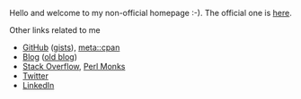 Hello and welcome to my non-official homepage :-). The official one is [here](https://jreisinger.github.io/).

Other links related to me

* [GitHub](https://github.com/jreisinger) ([gists](https://gist.github.com/search?q=user%3Ajreisinger)), [meta::cpan](https://metacpan.org/author/REISINGE)
* [Blog](https://jreisinger.github.io/blog2/) ([old blog](https://jreisinger.blogspot.com))
* [Stack Overflow](https://stackoverflow.com/users/1039320/jreisinger), [Perl Monks](https://perlmonks.org/?node_id=6364;user=reisinge)
* [Twitter](https://twitter.com/JozefReisinger)
* [LinkedIn](https://www.linkedin.com/in/jozefreisinger/)
